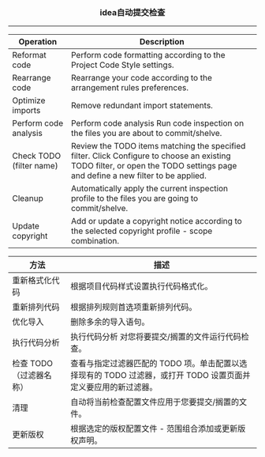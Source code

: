 ### <center>idea自动提交检查

***

| Operation    | Description | 
| --- | --- |
| Reformat code | Perform code formatting according to the Project Code Style settings.|
| Rearrange code | Rearrange your code according to the arrangement rules preferences.|
|Optimize imports | Remove redundant import statements.|
| Perform code analysis | Perform code analysis Run code inspection on the files you are about to commit/shelve.|
| Check TODO (filter name) | Review the TODO items matching the specified filter. Click Configure to choose an existing TODO filter, or open the TODO settings page and define a new filter to be applied.|
|Cleanup |Automatically apply the current inspection profile to the files you are going to commit/shelve.|
| Update copyright | Add or update a copyright notice according to the selected copyright profile - scope combination.|

|方法|    描述|
| --- | --- |
|重新格式化代码    |根据项目代码样式设置执行代码格式化。|
|重新排列代码|    根据排列规则首选项重新排列代码。|
|优化导入    |删除多余的导入语句。|
|执行代码分析    |执行代码分析 对您将要提交/搁置的文件运行代码检查。|
|检查 TODO（过滤器名称）|    查看与指定过滤器匹配的 TODO 项。单击配置以选择现有的 TODO 过滤器，或打开 TODO 设置页面并定义要应用的新过滤器。|
|清理    |自动将当前检查配置文件应用于您要提交/搁置的文件。|
|更新版权    |根据选定的版权配置文件 - 范围组合添加或更新版权声明。|